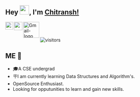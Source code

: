 ## Hey <img src="https://github.com/TheDudeThatCode/TheDudeThatCode/blob/master/Assets/Hi.gif" width="29px">, I'm [Chitransh!](https://cd9codes.github.io/)

<a href="https://www.linkedin.com/in/chitransh09/">
  <img align="left" width="24px" src="https://img.icons8.com/color/2x/linkedin-circled.png" />
</a>
<a href="https://twitter.com/cd9twts">
  <img align="left" width="26px" src="https://img.icons8.com/fluency/2x/twitter.png" />
</a>
<a href="mailto:chitransh0929@gmail.com">
  <img align="left" width="50px" src="https://i.ibb.co/pdt54NY/Gmail-logo.png" alt="Gmail-logo">
</a>

<br />
<br />

![visitors](https://visitor-badge.laobi.icu/badge?page_id=CD9codes)


##  ME 🙋
- 🎓A CSE undergrad
- 🪧I am currently learning Data Structures and Algorithm's. 
- OpenSource Enthusiast.
- Looking for opputunities to learn and gain new skills.

